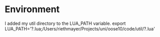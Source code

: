 # Environment

I added my util directory to the LUA_PATH variable.
    export LUA_PATH='?.lua;/Users/riethmayer/Projects/uni/oose10/code/util/?.lua'
